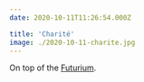 ```yaml
---
date: 2020-10-11T11:26:54.000Z

title: 'Charité'
image: ./2020-10-11-charite.jpg
---
```


On top of the [Futurium](https://futurium.de/en/).
